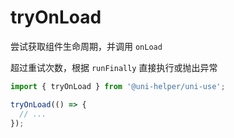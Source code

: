 # tryOnLoad

尝试获取组件生命周期，并调用 `onLoad`

超过重试次数，根据 `runFinally` 直接执行或抛出异常

```typescript
import { tryOnLoad } from '@uni-helper/uni-use';

tryOnLoad(() => {
  // ...
});
```
